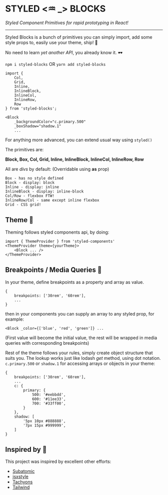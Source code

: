 # STYLED <♒️ _> BLOCKS
*Styled Component Primitives for rapid prototyping in React!*

---

Styled Blocks is a bunch of primitives you can simply import, 
add some style props to, easily use your theme, ship! 🚢

No need to learn *yet another API*, you already know it. 🕶 

`npm i styled-blocks` OR `yarn add styled-blocks`

```
import { 
    Col, 
    Grid, 
    Inline, 
    InlineBlock, 
    InlineCol, 
    InlineRow, 
    Row 
} from 'styled-blocks';

<Block
    _backgroundColor="c.primary.500"
    _boxShadow="shadow.1"
    ...
```

For anything more advanced, you can extend usual way using `styled()`

The primitives are: 

**Block, Box, Col, Grid, Inline, InlineBlock, 
InlineCol, InlineRow, Row**

All are *divs* by default: (Overridable using **as** prop)

```
Box - has no style defined
Block - display: block
Inline - display: inline
InlineBlock - display: inline-block
Col/Row - flexbox FTW!
InlineRow/Col - same except inline flexbox
Grid - CSS grid!
```

## Theme 🎠
Theming follows styled components api, by doing:
```
import { ThemeProvider } from 'styled-components'
<ThemeProvider theme={yourTheme}>
    <Block ... />
</ThemeProvider>

```

## Breakpoints / Media Queries 🥞
In your theme, define breakpoints as a property and array
as value. 
```
{
    breakpoints: ['30rem', '60rem'],
    ...
}
```

then in your components you can supply an array to any
styled prop, for example: 

`<Block _color={['blue', 'red', 'green']} ...`

(First value will become the initial value, the rest
will be wrapped in media queries with corresponding
breakpoints)

Rest of the theme follows your rules, simply create object
structure that suits you. The lookup works just like
lodash *get* method, using dot notation. `c.primary.500` or 
`shadow.1` for accessing arrays or objects in your theme:

```
{
    breakpoints: ['30rem', '60rem'],
    ...
    c: {
        primary: {
            500: '#eebbdd',
            600: '#11ee33',
            700: '#33ff00',
        }
    },
    shadow: [
        '5px 10px #888888',
        '7px 15px #999999',
    ]
}
```

## Inspired by 💖
This project was inspired by excellent other efforts:
* [Subatomic](https://github.com/gragland/subatomic)
* [jsxstyle](https://github.com/jsxstyle/jsxstyle)
* [Tachyons](https://tachyons.io/)
* [Tailwind](https://tailwindcss.com)

